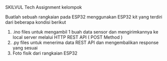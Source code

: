 SKILVUL Tech Assignment kelompok

Buatlah sebuah rangkaian pada ESP32 menggunakan ESP32 kit yang terdiri dari beberapa kondisi berikut
1. .ino files untuk mengambil 1 buah data sensor dan mengirimkannya ke local server melalui HTTP REST API ( POST Method )
2. .py files untuk menerima data REST API dan mengembalikan response yang sesuai
4. Foto fisik dari rangkaian ESP32
